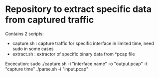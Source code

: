 # Repository to extract specific data from captured traffic

Contains 2 scripts:
- capture.sh : capture traffic for specific interface in limited time, need sudo in some cases
- extract.sh : extractor of specific binary data from *pcap file

Excecution:
sudo ./capture.sh -i "interface name" -o "output.pcap" -t "capture time"
./parse.sh -i "input.pcap" 
